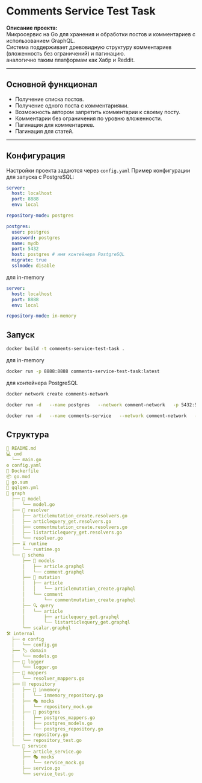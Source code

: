 # Comments Service Test Task

**Описание проекта:**  
Микросервис на Go для хранения и обработки постов и комментариев с использованием GraphQL.  
Система поддерживает древовидную структуру комментариев (вложенность без ограничений) и пагинацию.  
аналогично таким платформам как Хабр и Reddit.

---

## Основной функционал

- Получение списка постов.
- Получение одного поста с комментариями.
- Возможность автором запретить комментарии к своему посту.
- Комментарии без ограничения по уровню вложенности.
- Пагинация для комментариев.
- Пагинация для статей.

---

## Конфигурация

Настройки проекта задаются через `config.yaml`
Пример конфигурации для запуска с PostgreSQL:

```yaml
server:
  host: localhost
  port: 8888
  env: local

repository-mode: postgres

postgres:
  user: postgres
  password: postgres
  name: mydb
  port: 5432
  host: postgres # имя контейнера PostgreSQL
  migrate: true
  sslmode: disable
```

для in-memory 
```yaml
server:
  host: localhost
  port: 8888
  env: local

repository-mode: in-memory
```

## Запуск

```bash
docker build -t comments-service-test-task .
```

для in-memory
```bash
docker run -p 8888:8888 comments-service-test-task:latest
```

для контейнера PostgreSQL
```bash
docker network create comments-network

docker run -d   --name postgres   --network comment-network   -p 5432:5432   -e POSTGRES_USER=postgres   -e POSTGRES_PASSWORD=postgres   -e POSTGRES_DB=mydb   postgres:latest

docker run -d   --name comments-service   --network comment-network   -p 8888:8888   comments-service-test-task:latest
```

## Структура

```yaml
📄 README.md
💻 cmd
  └── main.go
⚙️ config.yaml
🐳 Dockerfile
📦 go.mod
🔐 go.sum
🔧 gqlgen.yml
🧩 graph
  ├── 🧠 model
  │   └── model.go
  ├── 🔄 resolver
  │   ├── articlemutation_create.resolvers.go
  │   ├── articlequery_get.resolvers.go
  │   ├── commentmutation_create.resolvers.go
  │   ├── listarticlequery_get.resolvers.go
  │   └── resolver.go
  ├── ⏳ runtime
  │   └── runtime.go
  └── 📜 schema
      ├── 📝 models
      │   ├── article.graphql
      │   └── comment.graphql
      ├── 🔨 mutation
      │   ├── article
      │   │   └── articlemutation_create.graphql
      │   └── comment
      │       └── commentmutation_create.graphql
      ├── 🔍 query
      │   └── article
      │       ├── articlequery_get.graphql
      │       └── listarticlequery_get.graphql
      └── scalar.graphql
🛠️ internal
  ├── ⚙️ config
  │   └── config.go
  ├── 🏷️ domain
  │   └── models.go
  ├── 📝 logger
  │   └── logger.go
  ├── 🔄 mappers
  │   └── resolver_mappers.go
  ├── 🗄️ repository
  │   ├── 🧠 inmemory
  │   │   └── inmemory_repository.go
  │   ├── 🎭 mocks
  │   │   └── repository_mock.go
  │   ├── 🐘 postgres
  │   │   ├── postgres_mappers.go
  │   │   ├── postgres_models.go
  │   │   └── postgres_repository.go
  │   ├── repository.go
  │   └── repository_test.go
  └── 🚀 service
      ├── article_service.go
      ├── 🎭 mocks
      │   └── service_mock.go
      ├── service.go
      └── service_test.go

```
